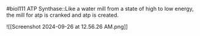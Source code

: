 #biol111 
ATP Synthase::Like a water mill from a state of high to low energy, the mill for atp is cranked and atp is created.

![[Screenshot 2024-09-26 at 12.56.26 AM.png]]